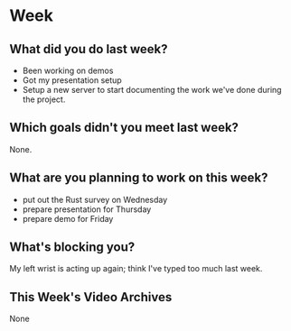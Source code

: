 # Week
## What did you do last week?
- Been working on demos
- Got my presentation setup
- Setup a new server to start documenting the work we've done during the
  project.

## Which goals didn't you meet last week?
None.

## What are you planning to work on this week?
- put out the Rust survey on Wednesday
- prepare presentation for Thursday
- prepare demo for Friday

## What's blocking you?
My left wrist is acting up again; think I've typed too much last week.

## This Week's Video Archives
None
